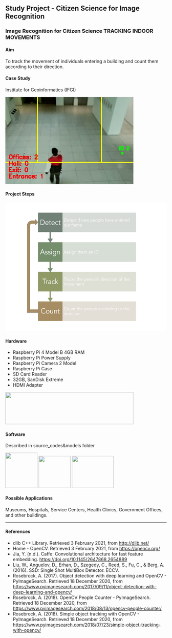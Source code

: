 ## Study Project - Citizen Science for Image Recognition

### Image Recognition for Citizen Science TRACKING INDOOR MOVEMENTS 

#### Aim
To track the movement of individuals entering a building and count them according to their direction.

#### Case Study
Institute for Geoinformatics (IFGI)

<img src="images/ezgif.com-video-to-gif.gif">

#### Project Steps
<img src="images/projectSteps.png" height="400" width="550">

#### Hardware
* Raspberry Pi 4 Model B 4GB RAM
* Raspberry Pi Power Supply
* Raspberry Pi Camera 2 Model
* Raspberry Pi Case
* SD Card Reader
* 32GB, SanDisk Extreme
* HDMI Adapter
<img src="https://new-desk.com/wp-content/uploads/2019/09/RPi-Logo-Landscape-Reg-SCREEN.png" height="100" width="400">

#### Software
Described in source_codes&models folder

<img src="https://upload.wikimedia.org/wikipedia/commons/thumb/3/32/OpenCV_Logo_with_text_svg_version.svg/1200px-OpenCV_Logo_with_text_svg_version.svg.png" height="110" width="100">   <img src="https://media-exp1.licdn.com/dms/image/C510BAQG-Kucg7UNZ7w/company-logo_200_200/0/1519877816639?e=2159024400&v=beta&t=TwCM41zuxbCRv4RTvF6EhEjpZzWFdeTThAme4fY5jqI" height="100" width="100">   <img src="https://upload.wikimedia.org/wikipedia/en/d/d9/Dlib_c%2B%2B_library_logo.png" height="100" width="130">

#### Possible Applications
Museums, Hospitals, Service Centers, Health Clinics, Government Offices, and other buildings.

-----------------------------------------------
#### References
* dlib C++ Library. Retrieved 3 February 2021, from http://dlib.net/
* Home - OpenCV. Retrieved 3 February 2021, from https://opencv.org/
* Jia, Y. (n.d.). Caffe: Convolutional architecture for fast feature embedding. https://doi.org/10.1145/2647868.2654889
* Liu, W., Anguelov, D., Erhan, D., Szegedy, C., Reed, S., Fu, C., & Berg, A. (2016). SSD: Single Shot MultiBox Detector. ECCV. 
* Rosebrock, A. (2017). Object detection with deep learning and OpenCV - PyImageSearch. Retrieved 18 December 2020, from https://www.pyimagesearch.com/2017/09/11/object-detection-with-deep-learning-and-opencv/ 
* Rosebrock, A. (2018). OpenCV People Counter - PyImageSearch. Retrieved 18 December 2020, from https://www.pyimagesearch.com/2018/08/13/opencv-people-counter/
* Rosebrock, A. (2018). Simple object tracking with OpenCV - PyImageSearch. Retrieved 18 December 2020, from https://www.pyimagesearch.com/2018/07/23/simple-object-tracking-with-opencv/ 
